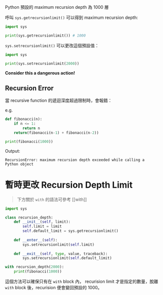 Python 預設的 maximum recursion depth 為 1000 層

呼叫 `sys.getrecursionlimit()` 可以得到 maximum recursion depth:

```Python
import sys

print(sys.getrecursionlimit()) # 1000
```

`sys.setrecursionlimit()` 可以更改這個預設值：

```Python
import sys

print(sys.setrecursionlimit(2000))
```

**Consider this a dangerous action!**

## Recursion Error

當 recursive function 的遞迴深度超過限制時，會報錯：

e.g.

```Python
def fibonacci(n):
	if n <= 1:
		return n
	return(fibonacci(n-1) + fibonacci(n-2))

print(fibonacci(1000))
```

Output:

`RecursionError: maximum recursion depth exceeded while calling a Python object`

# 暫時更改 Recursion Depth Limit

>下方關於 `with` 的語法可參考 [[with]]

```Python
import sys

class recursion_depth:
	def __init__(self, limit):
		self.limit = limit
		self.default_limit = sys.getrecursionlimit()
	
	def __enter__(self):
		sys.setrecursionlimit(self.limit)
	
	def __exit__(self, type, value, traceback):
		sys.setrecursionlimit(self.default_limit)

with recursion_depth(2000):
	print(fibonacci(1000))
```

這個方法可以確保只有在 `with` block 內， recurision limit 才是指定的數量，脫離 `with` block 後，recurision 便會變回預設的 1000。